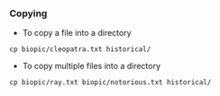 
### Copying
- To copy a file into a directory

```
cp biopic/cleopatra.txt historical/
```

- To copy multiple files into a directory

```
cp biopic/ray.txt biopic/notorious.txt historical/
```